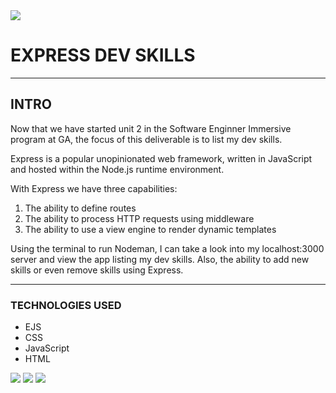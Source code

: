 <img src="/Users/raullopez/code/express-dev-skills/public/images/Home-page.png"/>

# EXPRESS DEV SKILLS
---

## INTRO
Now that we have started unit 2 in the Software Enginner Immersive program at GA, the focus of this deliverable is to list my dev skills.

Express is a popular unopinionated web framework, written in JavaScript and hosted within the 
Node.js runtime environment. 

With Express we have three capabilities:
1. The ability to define routes
2. The ability to process HTTP requests using middleware
3. The ability to use a view engine to render dynamic templates

Using the terminal to run Nodeman, I can take a look into my localhost:3000 server and view the app listing my dev skills. Also, the ability to add new skills or even remove skills using Express. 

--- 
### TECHNOLOGIES USED
- EJS
- CSS
- JavaScript
- HTML

<img src="/Users/raullopez/code/express-dev-skills/public/images/Skills-list.png"/>
<img src="/Users/raullopez/code/express-dev-skills/public/images/new-skill.png"/>
<img src="/Users/raullopez/code/express-dev-skills/public/images/Show.png"/>

